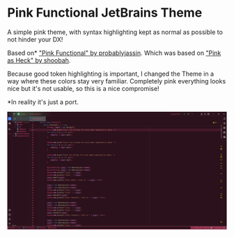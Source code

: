 # Pink Functional JetBrains Theme

A simple pink theme, with syntax highlighting kept as normal as possible to not hinder your DX!

Based on* ["Pink Functional" by probablyjassin](https://marketplace.visualstudio.com/items?itemName=probablyjassin.pink-functional). Which was based on ["Pink as Heck" by shoobah](https://marketplace.visualstudio.com/items?itemName=shoobah.pinkasheck).

Because good token highlighting is important, I changed the Theme in a way where these colors stay very familiar. Completely pink everything looks nice but it's not usable, so this is a nice compromise!


*In reality it's just a port.

![Example](example.png)
